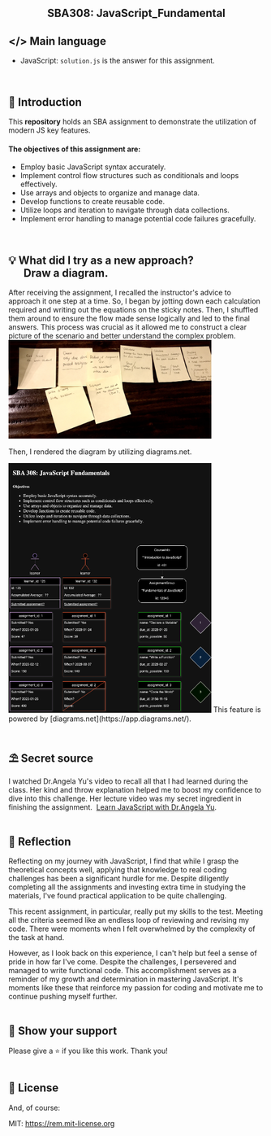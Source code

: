 <h2 align="center">
  SBA308: JavaScript_Fundamental <br/>
</h2>


## </> Main language 
- JavaScript: <code>solution.js</code> is the answer for this assignment. 
<br>

## 📢 Introduction
This <b>repository</b> holds an SBA assignment to demonstrate the utilization of modern JS key features. 

#### The objectives of this assignment are: 
- Employ basic JavaScript syntax accurately.
- Implement control flow structures such as conditionals and loops effectively.
- Use arrays and objects to organize and manage data.
- Develop functions to create reusable code.
- Utilize loops and iteration to navigate through data collections.
- Implement error handling to manage potential code failures gracefully.
<br>

## 💡 What did I try as a new approach? <br>&nbsp;&nbsp;&nbsp;&nbsp;&nbsp;&nbsp;Draw a diagram. 
After receiving the assignment, I recalled the instructor's advice to approach it one step at a time. 
So, I began by jotting down each calculation required and writing out the equations on the sticky notes. 
Then, I shuffled them around to ensure the flow made sense logically and led to the final answers. 
This process was crucial as it allowed me to construct a clear picture of the scenario and better understand the complex problem.
<br><img src="postit.jpg" width="400">

Then, I rendered the diagram by utilizing diagrams.net. 

<img src="Diagram_JavaScript_Fundamentals.drawio.png" width="400">
This feature is powered by [diagrams.net](https://app.diagrams.net/).
<br><br>

## ⛱ Secret source
I watched Dr.Angela Yu's video to recall all that I had learned during the class. Her kind and throw explanation helped me to boost my confidence to dive into this challenge. Her lecture video was my secret ingredient in finishing the assignment.&nbsp;&nbsp;[Learn JavaScript with Dr.Angela Yu](https://www.youtube.com/watch?v=E1qyVGWXcIs).
<br>
<br>


## 💭 Reflection 
Reflecting on my journey with JavaScript, I find that while I grasp the theoretical concepts well, applying that knowledge to real coding challenges has been a significant hurdle for me. Despite diligently completing all the assignments and investing extra time in studying the materials, I've found practical application to be quite challenging.

This recent assignment, in particular, really put my skills to the test. Meeting all the criteria seemed like an endless loop of reviewing and revising my code. There were moments when I felt overwhelmed by the complexity of the task at hand.

However, as I look back on this experience, I can't help but feel a sense of pride in how far I've come. Despite the challenges, I persevered and managed to write functional code. This accomplishment serves as a reminder of my growth and determination in mastering JavaScript. It's moments like these that reinforce my passion for coding and motivate me to continue pushing myself further.
<br><br>

## 🌟 Show your support

Please give a ⭐ if you like this work. Thank you!
<br><br>

## 📄 License

And, of course:

MIT: <https://rem.mit-license.org>
